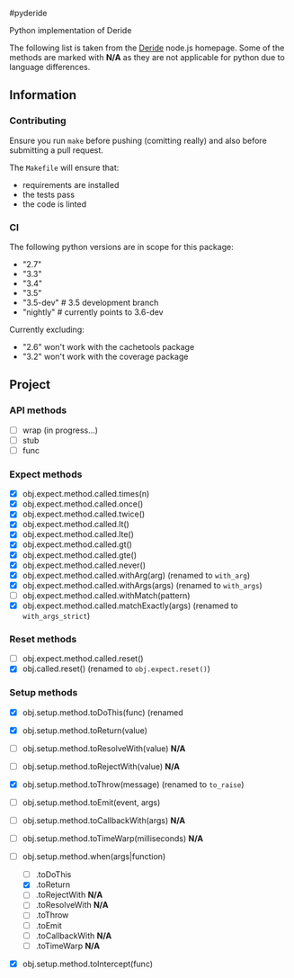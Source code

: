 #pyderide

Python implementation of Deride

The following list is taken from the [Deride](https://github.com/guzzlerio/deride) node.js homepage.  Some of the methods are marked with **N/A** as they are not applicable for python due to language differences.


## Information

### Contributing

Ensure you run `make` before pushing (comitting really) and also before submitting a pull request.

The `Makefile` will ensure that:

- requirements are installed
- the tests pass
- the code is linted

### CI

The following python versions are in scope for this package:

- "2.7"
- "3.3"
- "3.4"
- "3.5"
- "3.5-dev" # 3.5 development branch
- "nightly" # currently points to 3.6-dev

Currently excluding:

- "2.6" won't work with the cachetools package
- "3.2" won't work with the coverage package

## Project

### API methods

- [ ] wrap (in progress...)
- [ ] stub
- [ ] func

### Expect methods

- [x] obj.expect.method.called.times(n)
- [x] obj.expect.method.called.once()
- [x] obj.expect.method.called.twice()
- [x] obj.expect.method.called.lt()
- [x] obj.expect.method.called.lte()
- [x] obj.expect.method.called.gt()
- [x] obj.expect.method.called.gte()
- [x] obj.expect.method.called.never()
- [x] obj.expect.method.called.withArg(arg) (renamed to `with_arg`)
- [x] obj.expect.method.called.withArgs(args) (renamed to `with_args`)
- [ ] obj.expect.method.called.withMatch(pattern) 
- [x] obj.expect.method.called.matchExactly(args) (renamed to `with_args_strict`)

### Reset methods

- [ ] obj.expect.method.called.reset()
- [x] obj.called.reset() (renamed to `obj.expect.reset()`)

### Setup methods

- [x] obj.setup.method.toDoThis(func) (renamed 
- [x] obj.setup.method.toReturn(value)
- [ ] obj.setup.method.toResolveWith(value) **N/A**
- [ ] obj.setup.method.toRejectWith(value) **N/A**
- [x] obj.setup.method.toThrow(message) (renamed to `to_raise`)
- [ ] obj.setup.method.toEmit(event, args)
- [ ] obj.setup.method.toCallbackWith(args) **N/A**
- [ ] obj.setup.method.toTimeWarp(milliseconds) **N/A**
- [ ] obj.setup.method.when(args|function)
   - [ ] .toDoThis
   - [x] .toReturn
   - [ ] .toRejectWith **N/A**
   - [ ] .toResolveWith **N/A**
   - [ ] .toThrow
   - [ ] .toEmit
   - [ ] .toCallbackWith  **N/A**
   - [ ] .toTimeWarp **N/A**
- [x] obj.setup.method.toIntercept(func)


